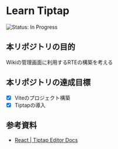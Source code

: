 # Learn Tiptap
<!-- ![Status: ToDo](https://flat.badgen.net/static/Status/ToDo/red) -->
![Status: In Progress](https://flat.badgen.net/static/Status/In%20Progress/yellow)
<!-- ![Status: Done](https://flat.badgen.net/static/Status/Done/green) -->

## 本リポジトリの目的
Wikiの管理画面に利用するRTEの構築を考える

## 本リポジトリの達成目標
- [x] Viteのプロジェクト構築
- [x] Tiptapの導入

## 参考資料
- [React | Tiptap Editor Docs](https://tiptap.dev/docs/editor/getting-started/install/react)
